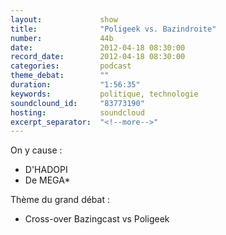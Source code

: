```yaml
---
layout:             show
title:              "Poligeek vs. Bazindroite"
number:             44b
date:               2012-04-18 08:30:00
record_date:        2012-04-18 08:30:00
categories:         podcast
theme_debat:        ""
duration:           "1:56:35"
keywords:           politique, technologie
soundclound_id:     "83773190"
hosting:            soundcloud
excerpt_separator:  "<!--more-->"
---
```



On y cause :

- D'HADOPI
- De MEGA*

Thème du grand débat :

- Cross-over Bazingcast vs Poligeek
